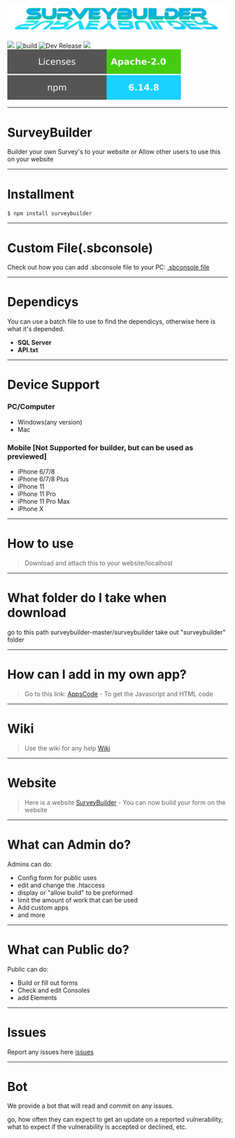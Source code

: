 <a href="http://surveybuilder.epizy.com/Home.php" target="_blank"><img src="https://github.com/surveybuilderteams/surveybuilder/blob/master/banner/banner.png?raw=true"/></a>


<a href="https://github.com/surveybuilderteams/surveybuilder/releases" target="_blank"><image src="https://raw.githubusercontent.com/surveybuilderteams/surveybuilder/master/banner/version.svg"/></a>
![build](https://raw.githubusercontent.com/surveybuilderteams/surveybuilder/master/banner/build_pass.svg)
![Dev Release](https://raw.githubusercontent.com/surveybuilderteams/surveybuilder/master/banner/DevRelease.svg)
<a href="https://github.com/surveybuilderteams/surveybuilder/archive/master.zip" target="_blank"><image src="https://raw.githubusercontent.com/surveybuilderteams/surveybuilder/master/banner/download.svg"/></a>
<a href="https://github.com/surveybuilderteams/surveybuilder/blob/master/LICENSE"><img src="https://raw.githubusercontent.com/surveybuilderteams/surveybuilder/master/banner/License.svg"/></a>
<a href="https://www.npmjs.com/package/surveybuilder"><img src="https://raw.githubusercontent.com/surveybuilderteams/surveybuilder/master/banner/npmjs.svg"/></a>
***


# SurveyBuilder

Builder your own Survey's to your website or Allow other users to use this on your website

***

# Installment

```npm
$ npm install surveybuilder
```

***

# Custom File(.sbconsole)

Check out how you can add .sbconsole file to your PC: <a href="https://github.com/surveybuilderteams/SurevyBuilderConsoleFile/tree/main">.sbconsole file</a>

***

# Dependicys 

You can use a batch file to use to find the dependicys, otherwise here is what it's depended.

*  **SQL Server**
*  **API.txt**

***

# Device Support

### PC/Computer

* Windows(any version)
* Mac

### Mobile [Not Supported for builder, but can be used as previewed]

* iPhone 6/7/8
* iPhone 6/7/8 Plus
* iPhone 11
* iPhone 11 Pro
* iPhone 11 Pro Max
* iPhone X

***

# How to use

> Download and attach this to your website/localhost

***

# What folder do I take when download

go to this path surveybuilder-master/surveybuilder
take out "surveybuilder" folder

***

# How can I add in my own app?

> Go to this link: [AppsCode](https://github.com/SurveyBuilder-Admin/SurveyBuilder-Apps-code) - To get the Javascript and HTML code

***

# Wiki 

> Use the wiki for any help [Wiki](https://github.com/SurveyBuilderTeams/SurveyBuilder/wiki)

***

# Website

> Here is a website [SurveyBuilder](http://surveybuilder.epizy.com/Home) - You can now build your form on the website

***

# What can Admin do?

Admins can do:
* Config form for public uses
* edit and change the .htaccess
* display or "allow build" to be preformed
* limit the amount of work that can be used
* Add custom apps
* and more

***

# What can Public do?

Public can do:
* Build or fill out forms
* Check and edit Consoles 
* add Elements

***

# Issues

Report any issues here [issues](https://github.com/SurveyBuilderTeams/SurveyBuilder/issues)

***

# Bot

We provide a bot that will read and commit on any issues.

go, how often they can expect to get an update on a
reported vulnerability, what to expect if the vulnerability is accepted or
declined, etc.

